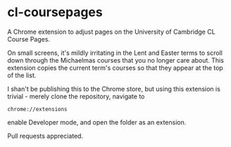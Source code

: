 cl-coursepages
==============

A Chrome extension to adjust pages on the University of Cambridge
CL Course Pages.

On small screens, it's mildly irritating in the Lent and Easter
terms to scroll down through the Michaelmas courses that you
no longer care about. This extension copies the current term's
courses so that they appear at the top of the list.

I shan't be publishing this to the Chrome store, but using this
extension is trivial - merely clone the repository, navigate to

    chrome://extensions

enable Developer mode, and open the folder as an extension.

Pull requests appreciated.
